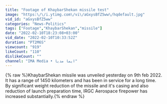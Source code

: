 ```yaml
---
title: "Footage of KhaybarShekan missile test"
image: "https:\/\/i.ytimg.com\/vi\/aGxysBfZ5ww\/hqdefault.jpg"
vid_id: "aGxysBfZ5ww"
categories: "News-Politics"
tags: ["Footage","KhaybarShekan","missile"]
date: "2022-02-10T18:23:08+03:00"
vid_date: "2022-02-10T10:33:52Z"
duration: "PT2M6S"
viewcount: "919"
likeCount: "110"
dislikeCount: ""
channel: "IMA Media • ایما مدیا"
---
```

{% raw %}KhaybarShekan missile was unveiled yesterday on 9th feb 2022. It has a range of 1450 kilometers and has been in service for a long time.<br />By significant weight reduction of the missile and it's casing and also reduction of launch preparation time, IRGC Aerospace firepower has increased substantially.{% endraw %}
